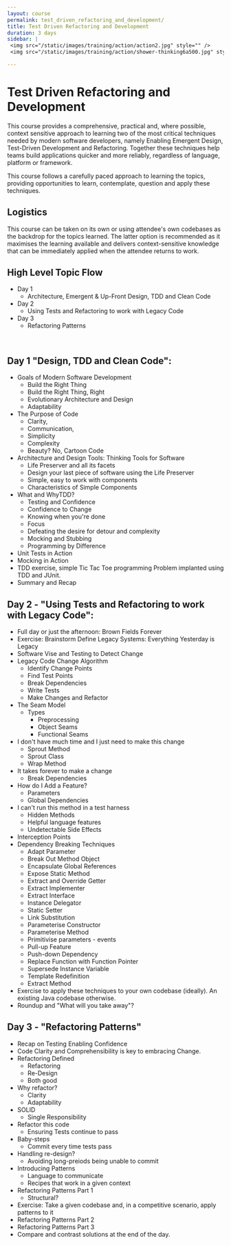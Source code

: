 ```yaml
---
layout: course
permalink: test_driven_refactoring_and_development/
title: Test Driven Refactoring and Development
duration: 3 days
sidebar: |
 <img src="/static/images/training/action/action2.jpg" style="" />
 <img src="/static/images/training/action/shower-thinking6a500.jpg" style="" />

---
```


# Test Driven Refactoring and Development

This course provides a comprehensive, practical and, where possible, context sensitive approach to learning two of the most critical techniques needed by modern software developers, namely Enabling Emergent Design, Test-Driven Development and Refactoring. Together these techniques help teams build applications quicker and more reliably, regardless of language, platform or framework.

This course follows a carefully paced approach to learning the topics, providing opportunities to learn, contemplate, question and apply these techniques.



Logistics
---------

This course can be taken on its own or using attendee's own codebases as the backdrop for the topics learned. The latter option is recommended as it maximises the learning available and delivers context-sensitive knowledge that can be immediately applied when the attendee returns to work.

High Level Topic Flow
---------------------

* Day 1
	* Architecture, Emergent & Up-Front Design, TDD and Clean Code
* Day 2
	* Using Tests and Refactoring to work with Legacy Code
* Day 3
	* Refactoring Patterns
	
<div class="hr dotted clearfix">&nbsp;</div>

<a name="day1"></a>Day 1 "Design, TDD and Clean Code":
------
	
	
* Goals of Modern Software Development
	* Build the Right Thing
	* Build the Right Thing, Right
	* Evolutionary Architecture and Design
	* Adaptability
* The Purpose of Code
	* Clarity,
	* Communication,
	* Simplicity
	* Complexity
	* Beauty? No, Cartoon Code
* Architecture and Design Tools: Thinking Tools for Software
	* Life Preserver and all its facets
	* Design your last piece of software using the Life Preserver
	* Simple, easy to work with components
	* Characteristics of Simple Components
* What and WhyTDD?
	* Testing and Confidence
	* Confidence to Change
	* Knowing when you're done
	* Focus
	* Defeating the desire for detour and complexity
	* Mocking and Stubbing
	* Programming by Difference
* Unit Tests in Action
* Mocking in Action
* TDD exercise, simple Tic Tac Toe programming Problem implanted using TDD and JUnit.
* Summary and Recap

Day 2 - "Using Tests and Refactoring to work with Legacy Code":
----

* Full day or just the afternoon: Brown Fields Forever
* Exercise: Brainstorm Define Legacy Systems: Everything Yesterday is Legacy
* Software Vise and Testing to Detect Change
* Legacy Code Change Algorithm
	* Identify Change Points
	* Find Test Points
	* Break Dependencies
	* Write Tests
	* Make Changes and Refactor
* The Seam Model
	* Types
		* Preprocessing
		* Object Seams
		* Functional Seams
* I don't have much time and I just need to make this change
	* Sprout Method
	* Sprout Class
	* Wrap Method
* It takes forever to make a change
	* Break Dependencies
* How do I Add a Feature?
	* Parameters
	* Global Dependencies
* I can't run this method in a test harness
	* Hidden Methods
	* Helpful language features
	* Undetectable Side Effects
* Interception Points
* Dependency Breaking Techniques
	* Adapt Parameter
	* Break Out Method Object
	* Encapsulate Global References
	* Expose Static Method
	* Extract and Override Getter
	* Extract Implementer
	* Extract Interface
	* Instance Delegator
	* Static Setter
	* Link Substitution
	* Parameterise Constructor
	* Parameterise Method
	* Primitivise parameters - events
	* Pull-up Feature
	* Push-down Dependency
	* Replace Function with Function Pointer
	* Supersede Instance Variable
	* Template Redefinition
	* Extract Method
* Exercise to apply these techniques to your own codebase (ideally). An existing Java codebase otherwise.
* Roundup and "What will you take away"?

Day 3 - "Refactoring Patterns"
----

* Recap on Testing Enabling Confidence
* Code Clarity and Comprehensibility is key to embracing Change.
* Refactoring Defined
	* Refactoring
	* Re-Design
	* Both good
* Why refactor?
	* Clarity
	* Adaptability
* SOLID
	* Single Responsibility
* Refactor this code
	* Ensuring Tests continue to pass
* Baby-steps
	* Commit every time tests pass
* Handling re-design?
	* Avoiding long-preiods being unable to commit
* Introducing Patterns
	* Language to communicate
	* Recipes that work in a given context
* Refactoring Patterns Part 1
	* Structural?
* Exercise: Take a given codebase and, in a competitive scenario, apply patterns to it
* Refactoring Patterns Part 2
* Refactoring Patterns Part 3
* Compare and contrast solutions at the end of the day.

